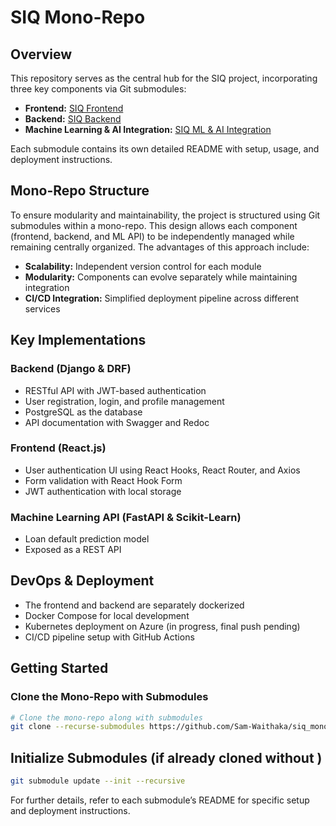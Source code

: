# SIQ Mono-Repo

## Overview
This repository serves as the central hub for the SIQ project, incorporating three key components via Git submodules:

- **Frontend:** [SIQ Frontend](https://github.com/Sam-Waithaka/siq_frontend.git)
- **Backend:** [SIQ Backend](https://github.com/Sam-Waithaka/siq_backend.git)
- **Machine Learning & AI Integration:** [SIQ ML & AI Integration](https://github.com/Sam-Waithaka/siq_ml_and_ai_integration.git)

Each submodule contains its own detailed README with setup, usage, and deployment instructions.

## Mono-Repo Structure
To ensure modularity and maintainability, the project is structured using Git submodules within a mono-repo. This design allows each component (frontend, backend, and ML API) to be independently managed while remaining centrally organized. The advantages of this approach include:

- **Scalability:** Independent version control for each module
- **Modularity:** Components can evolve separately while maintaining integration
- **CI/CD Integration:** Simplified deployment pipeline across different services

## Key Implementations

### Backend (Django & DRF)
- RESTful API with JWT-based authentication
- User registration, login, and profile management
- PostgreSQL as the database
- API documentation with Swagger and Redoc

### Frontend (React.js)
- User authentication UI using React Hooks, React Router, and Axios
- Form validation with React Hook Form
- JWT authentication with local storage

### Machine Learning API (FastAPI & Scikit-Learn)
- Loan default prediction model
- Exposed as a REST API

## DevOps & Deployment
- The frontend and backend are separately dockerized
- Docker Compose for local development
- Kubernetes deployment on Azure (in progress, final push pending)
- CI/CD pipeline setup with GitHub Actions

## Getting Started
### Clone the Mono-Repo with Submodules
```bash
# Clone the mono-repo along with submodules
git clone --recurse-submodules https://github.com/Sam-Waithaka/siq_mono_repo.git
```

## Initialize Submodules (if already cloned without )

```bash
git submodule update --init --recursive
```

For further details, refer to each submodule’s README for specific setup and deployment instructions.